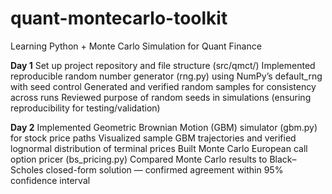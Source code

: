 # quant-montecarlo-toolkit
Learning Python + Monte Carlo Simulation for Quant Finance

**Day 1**
Set up project repository and file structure (src/qmct/)
Implemented reproducible random number generator (rng.py) using NumPy’s default_rng with seed control
Generated and verified random samples for consistency across runs
Reviewed purpose of random seeds in simulations (ensuring reproducibility for testing/validation)

**Day 2**
Implemented Geometric Brownian Motion (GBM) simulator (gbm.py) for stock price paths
Visualized sample GBM trajectories and verified lognormal distribution of terminal prices
Built Monte Carlo European call option pricer (bs_pricing.py)
Compared Monte Carlo results to Black–Scholes closed-form solution — confirmed agreement within 95% confidence interval
